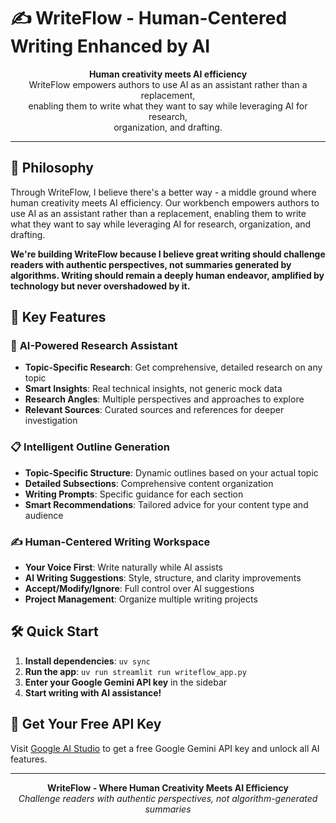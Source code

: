 # ✍️ WriteFlow - Human-Centered Writing Enhanced by AI

<p align="center">
  <strong>Human creativity meets AI efficiency</strong><br>
  WriteFlow empowers authors to use AI as an assistant rather than a replacement,<br>
  enabling them to write what they want to say while leveraging AI for research,<br>
  organization, and drafting.
</p>

---

## 🎯 **Philosophy**

Through WriteFlow, I believe there's a better way - a middle ground where human creativity meets AI efficiency. Our workbench empowers authors to use AI as an assistant rather than a replacement, enabling them to write what they want to say while leveraging AI for research, organization, and drafting.

**We're building WriteFlow because I believe great writing should challenge readers with authentic perspectives, not summaries generated by algorithms. Writing should remain a deeply human endeavor, amplified by technology but never overshadowed by it.**

## 🚀 **Key Features**

### 🤖 **AI-Powered Research Assistant**
- **Topic-Specific Research**: Get comprehensive, detailed research on any topic
- **Smart Insights**: Real technical insights, not generic mock data
- **Research Angles**: Multiple perspectives and approaches to explore
- **Relevant Sources**: Curated sources and references for deeper investigation

### 📋 **Intelligent Outline Generation**
- **Topic-Specific Structure**: Dynamic outlines based on your actual topic
- **Detailed Subsections**: Comprehensive content organization
- **Writing Prompts**: Specific guidance for each section
- **Smart Recommendations**: Tailored advice for your content type and audience

### ✍️ **Human-Centered Writing Workspace**
- **Your Voice First**: Write naturally while AI assists
- **AI Writing Suggestions**: Style, structure, and clarity improvements
- **Accept/Modify/Ignore**: Full control over AI suggestions
- **Project Management**: Organize multiple writing projects

## 🛠️ **Quick Start**

1. **Install dependencies**: `uv sync`
2. **Run the app**: `uv run streamlit run writeflow_app.py`
3. **Enter your Google Gemini API key** in the sidebar
4. **Start writing with AI assistance!**

## 🔑 **Get Your Free API Key**

Visit [Google AI Studio](https://makersuite.google.com/app/apikey) to get a free Google Gemini API key and unlock all AI features.

---

<p align="center">
  <strong>WriteFlow - Where Human Creativity Meets AI Efficiency</strong><br>
  <em>Challenge readers with authentic perspectives, not algorithm-generated summaries</em>
</p>
